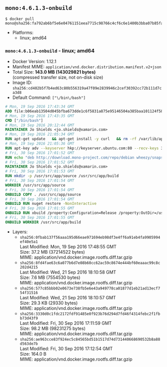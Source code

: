 ## `mono:4.6.1.3-onbuild`

```console
$ docker pull mono@sha256:fa792ab6bf5e6e04761151eea7715c98766c4cf6c6e1400b3bba07b85fa795fe
```

-	Platforms:
	-	linux; amd64

### `mono:4.6.1.3-onbuild` - linux; amd64

-	Docker Version: 1.12.1
-	Manifest MIME: `application/vnd.docker.distribution.manifest.v2+json`
-	Total Size: **143.0 MB (143029821 bytes)**  
	(compressed transfer size, not on-disk size)
-	Image ID: `sha256:cd402b5f7b4ed63c80b556319a47f09e2839946c2cef30392cc72b111d7ca3d8`
-	Default Command: `["\/bin\/bash"]`

```dockerfile
# Mon, 19 Sep 2016 17:43:34 GMT
ADD file:b06eab13504d045bfba673dde1c6f5831a875e95146504a385baa101124f58f5 in / 
# Mon, 19 Sep 2016 17:43:35 GMT
CMD ["/bin/bash"]
# Mon, 19 Sep 2016 20:12:44 GMT
MAINTAINER Jo Shields <jo.shields@xamarin.com>
# Mon, 19 Sep 2016 21:05:34 GMT
RUN apt-get update   && apt-get install -y curl   && rm -rf /var/lib/apt/lists/*
# Mon, 19 Sep 2016 21:05:36 GMT
RUN apt-key adv --keyserver hkp://keyserver.ubuntu.com:80 --recv-keys 3FA7E0328081BFF6A14DA29AA6A19B38D3D831EF
# Fri, 30 Sep 2016 17:01:52 GMT
RUN echo "deb http://download.mono-project.com/repo/debian wheezy/snapshots/4.6.1.3 main" > /etc/apt/sources.list.d/mono-xamarin.list   && apt-get update   && apt-get install -y binutils mono-devel ca-certificates-mono fsharp mono-vbnc nuget referenceassemblies-pcl   && rm -rf /var/lib/apt/lists/* /tmp/*
# Fri, 30 Sep 2016 17:01:52 GMT
MAINTAINER Jo Shields <jo.shields@xamarin.com>
# Fri, 30 Sep 2016 17:01:53 GMT
RUN mkdir -p /usr/src/app/source /usr/src/app/build
# Fri, 30 Sep 2016 17:01:54 GMT
WORKDIR /usr/src/app/source
# Fri, 30 Sep 2016 17:01:54 GMT
ONBUILD COPY . /usr/src/app/source
# Fri, 30 Sep 2016 17:01:54 GMT
ONBUILD RUN nuget restore -NonInteractive
# Fri, 30 Sep 2016 17:01:55 GMT
ONBUILD RUN xbuild /property:Configuration=Release /property:OutDir=/usr/src/app/build/
# Fri, 30 Sep 2016 17:01:55 GMT
ONBUILD WORKDIR /usr/src/app/build
```

-	Layers:
	-	`sha256:0fbab137f56aaa195d66eae971694eb98df3e4ff6a91eb4fa9905994ef40e5a1`  
		Last Modified: Mon, 19 Sep 2016 17:48:55 GMT  
		Size: 37.2 MB (37214522 bytes)  
		MIME: application/vnd.docker.image.rootfs.diff.tar.gzip
	-	`sha256:8fd4fae63c6a077b6d7e08b60cc62ac59c8674e444bf60eaaac99c8c202d4215`  
		Last Modified: Wed, 21 Sep 2016 18:10:58 GMT  
		Size: 7.6 MB (7554530 bytes)  
		MIME: application/vnd.docker.image.rootfs.diff.tar.gzip
	-	`sha256:577c85bbb02e0673e738fb5e6e43a949778ca01877d1eb21ad13ecf754f31516`  
		Last Modified: Wed, 21 Sep 2016 18:10:57 GMT  
		Size: 29.3 KB (29330 bytes)  
		MIME: application/vnd.docker.image.rootfs.diff.tar.gzip
	-	`sha256:3330d0c1fdc2172fdf91485e0f923b76d294d7fd46f4314febc2f1fbb73d43f9`  
		Last Modified: Fri, 30 Sep 2016 17:11:59 GMT  
		Size: 98.2 MB (98231275 bytes)  
		MIME: application/vnd.docker.image.rootfs.diff.tar.gzip
	-	`sha256:ae963cce83f924ec5c84565bd51b1517d74d731440668690532b8a88d563de7b`  
		Last Modified: Fri, 30 Sep 2016 17:12:54 GMT  
		Size: 164.0 B  
		MIME: application/vnd.docker.image.rootfs.diff.tar.gzip
